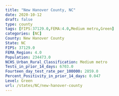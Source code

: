 ```yaml
---
title: "New Hanover County, NC"
date: 2020-10-12
draft: false
type: county
tags: [FIPS:37129.0,FEMA:4.0,Medium metro,Green]
categories: [NC]
County: New Hanover County
State: NC
FIPS: 37129.0
FEMA_Region: 4.0
Population: 234473.0
NCHS_Urban_Rural_Classification: Medium metro
Tests_in_prior_14_days: 6703.0
Fourteen_day_test_rate_per_100000: 2859.0
Percent_Positivity_in_prior_14_days: 0.047
Level: Green
url: /states/NC/new-hanover-county
---
```




